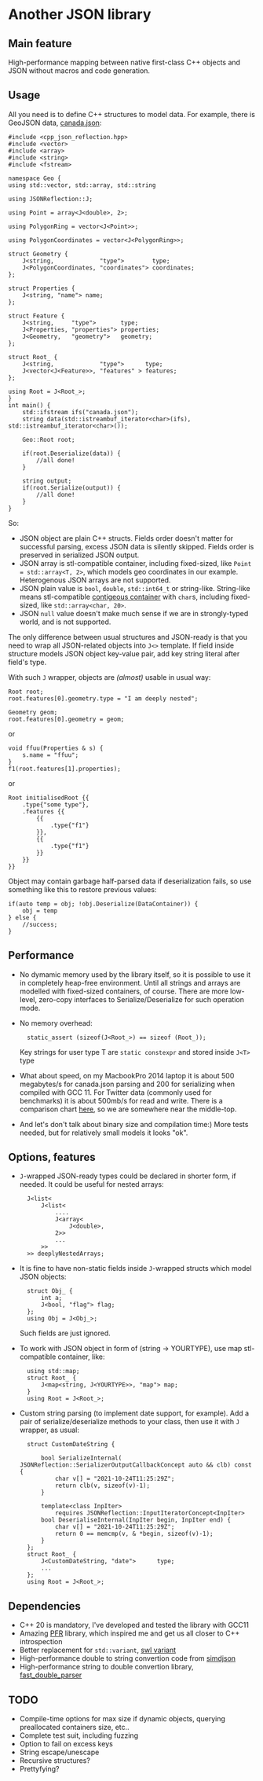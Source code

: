 # Another JSON library
## Main feature
High-performance mapping between native first-class C++ objects and JSON without macros and code generation.

## Usage
All you need is to define C++ structures to model data. 
For example, there is GeoJSON data, [canada.json](https://github.com/boostorg/json/blob/develop/bench/data/canada.json):

    #include <cpp_json_reflection.hpp>
    #include <vector>
    #include <array>
    #include <string>
    #include <fstream>

    namespace Geo {
    using std::vector, std::array, std::string

    using JSONReflection::J;

    using Point = array<J<double>, 2>;
    
    using PolygonRing = vector<J<Point>>;
    
    using PolygonCoordinates = vector<J<PolygonRing>>;
    
    struct Geometry {
        J<string,             "type">        type;
        J<PolygonCoordinates, "coordinates"> coordinates;
    };

    struct Properties {
        J<string, "name"> name;
    };

    struct Feature {
        J<string,     "type">       type;
        J<Properties, "properties"> properties;
        J<Geometry,   "geometry">   geometry;
    };

    struct Root_ {
        J<string,             "type">      type;
        J<vector<J<Feature>>, "features" > features;
    };

    using Root = J<Root_>;
    }
    int main() {
        std::ifstream ifs("canada.json");
        string data(std::istreambuf_iterator<char>(ifs), std::istreambuf_iterator<char>());
        
        Geo::Root root;

        if(root.Deserialize(data)) {
            //all done!
        }

        string output;
        if(root.Serialize(output)) {
            //all done!
        }
    }

So:
- JSON object are plain C++ structs. Fields order doesn't matter for successful parsing, excess JSON data is silently skipped. Fields order is preserved in serialized JSON output.
- JSON array is stl-compatible container, including fixed-sized, like ```Point = std::array<T, 2>```, which models  geo coordinates in our example. Heterogenous JSON arrays are not supported.
- JSON plain value is ```bool```, ```double```, ```std::int64_t``` or string-like. String-like means stl-compatible [contigeous container](https://en.cppreference.com/w/cpp/named_req/ContiguousContainer) with ```char```s, including fixed-sized, like ```std::array<char, 20>```. 
- JSON ```null``` value doesn't make much sense if we are in strongly-typed world, and is not supported.

The only difference between usual structures and JSON-ready is that you need to wrap all JSON-related objects into ```J<>``` template. If field inside structure models JSON object key-value pair, add key string literal after field's type.

With such ```J``` wrapper, objects are *(almost)* usable in usual way:

    Root root;
    root.features[0].geometry.type = "I am deeply nested";
    
    Geometry geom;
    root.features[0].geometry = geom;

or

    void ffuu(Properties & s) {
        s.name = "ffuu";
    }
    f1(root.features[1].properties);

or 

    Root initialisedRoot {{
        .type{"some type"},
        .features {{
            {{
                .type{"f1"}
            }},
            {{
                .type{"f1"}
            }}
        }}
    }}

Object may contain garbage half-parsed data if deserialization fails, so use something like this to restore previous values:
    
    if(auto temp = obj; !obj.Deserialize(DataContainer)) {
        obj = temp
    } else {
        //success;
    }

## Performance

- No dymamic memory used by the library itself, so it is possible to use it in completely heap-free environment. Until all strings and arrays are modelled with fixed-sized containers, of course. There are more low-level, zero-copy interfaces to Serialize/Deserialize for such operation mode.

- No memory overhead:

        static_assert (sizeof(J<Root_>) == sizeof (Root_));

    Key strings for user type T are ```static constexpr``` and stored inside ```J<T>``` type

- What about speed, on my MacbookPro 2014 laptop it is about 500 megabytes/s for canada.json parsing and 200 for serializing when compiled with GCC 11. For Twitter data (commonly used for benchmarks) it is about 500mb/s for read and write. There is a comparison chart [here](http://vinniefalco.github.io/doc/json/json/benchmarks.html#json.benchmarks.parse_numbers_json), so we are somewhere near the middle-top.

- And let's don't talk about binary size and compilation time:) More tests needed, but for relatively small models it looks "ok".

## Options, features

- ```J```-wrapped JSON-ready types could be declared in shorter form, if needed. It could be useful for nested arrays:

        J<list<
            J<list<
                ....
                J<array<
                    J<double>,
                2>>
                ...
            >>
        >> deeplyNestedArrays;
- It is fine to have non-static fields inside ```J```-wrapped structs which model JSON objects:
        
        struct Obj_ {
            int a;
            J<bool, "flag"> flag;
        };
        using Obj = J<Obj_>;

    Such fields are just ignored. 

- To work with JSON object in form of (string -> YOURTYPE), use map stl-compatible container, like:

        using std::map;
        struct Root_ {
            J<map<string, J<YOURTYPE>>, "map"> map;
        }
        using Root = J<Root_>;

- Custom string parsing (to implement date support, for example). Add a pair of serialize/deserialize methods to your class, then use it with  ```J``` wrapper, as usual:

        struct CustomDateString {

            bool SerializeInternal( JSONReflection::SerializerOutputCallbackConcept auto && clb) const {
                char v[] = "2021-10-24T11:25:29Z";
                return clb(v, sizeof(v)-1);
            }

            template<class InpIter> 
                requires JSONReflection::InputIteratorConcept<InpIter>
            bool DeserialiseInternal(InpIter begin, InpIter end) {
                char v[] = "2021-10-24T11:25:29Z";
                return 0 == memcmp(v, & *begin, sizeof(v)-1);
            }
        };
        struct Root_ {
            J<CustomDateString, "date">      type;
            ...
        };
        using Root = J<Root_>;



## Dependencies

- C++ 20 is mandatory, I've developed and tested the library with GCC11
- Amazing [PFR](https://github.com/boostorg/pfr) library, which inspired me and get us all closer to C++ introspection 
- Better replacement for ```std::variant```, [swl variant](https://github.com/groundswellaudio/swl-variant)
- High-performance double to string convertion code from [simdjson](https://github.com/simdjson/simdjson/blob/master/src/to_chars.cpp)
- High-performance string to double convertion library, [fast_double_parser](https://github.com/lemire/fast_double_parser)

## TODO
- Compile-time options for max size if dynamic objects, querying preallocated containers size, etc..
- Complete test suit, including fuzzing
- Option to fail on excess keys
- String escape/unescape
- Recursive structures?
- Prettyfying?